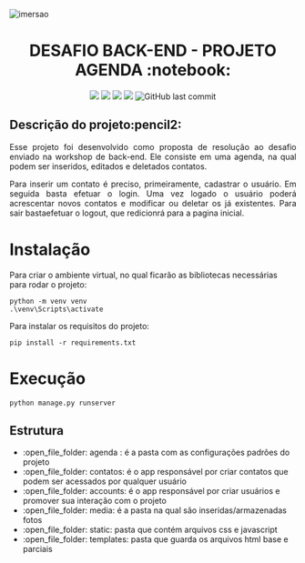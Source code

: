 ![imersao](https://user-images.githubusercontent.com/102190998/190873920-672f9dfe-86fb-4af3-ae4b-2da50c735dcd.jpeg)
<h1 align="center">DESAFIO BACK-END - PROJETO AGENDA :notebook:</h1>

<p align="center">
  <img src="https://img.shields.io/badge/Django-092E20?style=for-the-badge&logo=django&logoColor=green"/>
  <img src="https://img.shields.io/badge/Python-FFD43B?style=for-the-badge&logo=python&logoColor=blue"/>
  <img src="https://img.shields.io/badge/github-%23121011.svg?style=for-the-badge&logo=github&logoColor=white"/>
  <img src="https://img.shields.io/badge/SQLite-07405E?style=for-the-badge&logo=sqlite&logoColor=white"/>
  <img alt="GitHub last commit" src="https://img.shields.io/github/last-commit/luizpantaleao/teste?color=GREEN&style=flat-square">
</p>


<h2>Descrição do projeto:pencil2:</h2>
<p align="justify">Esse projeto foi desenvolvido como proposta de resolução ao desafio enviado na workshop de back-end. Ele consiste em uma agenda,
na qual podem ser inseridos, editados e deletados contatos.</p>
<p align="justify">Para inserir um contato é preciso, primeiramente, cadastrar o usuário. Em seguida basta efetuar o login. Uma vez logado o usuário poderá acrescentar novos contatos e modificar ou deletar os já existentes. 
Para sair bastaefetuar o logout, que redicionrá para a pagina inicial.</p>


# Instalação
Para criar o ambiente virtual, no qual ficarão as bibliotecas necessárias para rodar o projeto:
```
python -m venv venv
.\venv\Scripts\activate 
``` 

Para instalar os requisitos do projeto:
```
pip install -r requirements.txt
```
# Execução 
```
python manage.py runserver
```

<h2>Estrutura</h2>
<ul>
  <li>:open_file_folder: agenda : é a pasta com as configurações padrões do projeto</li>
	<li>:open_file_folder: contatos: é o app responsável por criar contatos que podem ser acessados por qualquer usuário</li>
	<li>:open_file_folder: accounts: é o app responsável por criar usuários e promover sua interação com o projeto</li>
	<li>:open_file_folder: media: é a pasta na qual são inseridas/armazenadas fotos</li>  
	<li>:open_file_folder: static: pasta que contém arquivos css e javascript</li>
	<li>:open_file_folder: templates: pasta que guarda os arquivos html base e parciais</li>
</ul>